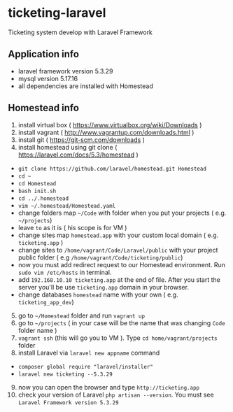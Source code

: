 # ticketing-laravel
Ticketing system develop with Laravel Framework

## Application info
 - laravel framework version 5.3.29
 - mysql version 5.17.16
 - all dependencies are installed with Homestead
 
## Homestead info
 1. install virtual box ( https://www.virtualbox.org/wiki/Downloads )
 2. install vagrant ( http://www.vagrantup.com/downloads.html )
 3. install git ( https://git-scm.com/downloads )
 4. install homestead using git clone ( https://laravel.com/docs/5.3/homestead )
   - `git clone https://github.com/laravel/homestead.git Homestead`
   - `cd ~`
   - `cd Homestead`
   - `bash init.sh`
   - `cd ../.homestead`
   - `vim ~/.homestead/Homestead.yaml`
   - change folders map `~/Code` with folder when you put your projects ( e.g. `~/projects`)
   - leave `to` as it is ( his scope is for VM )
   - change sites map `homestead.app` with your custom local domain ( e.g. `ticketing.app` )
   - change sites to `/home/vagrant/Code/Laravel/public` with your project public folder ( e.g `/home/vagrant/Code/ticketing/public`)
   - now you must add redirect request to our Homestead environment. Run `sudo vim /etc/hosts` in terminal.
   - add `192.168.10.10 ticketing.app` at the end of file. After you start the server you'll be use `ticketing.app` domain in your browser.
   - change databases `homestead` name with your own ( e.g. `ticketing_app_dev`)
 5. go to `~/Homestead` folder and run `vagrant up`
 6. go to `~/projects` ( in your case will be the name that was changing `Code` folder name )
 7. `vagrant ssh` (this will go you to VM ). Type `cd home/vagrant/projects` folder
 8. install Laravel via `laravel new appname` command
   - `composer global require "laravel/installer"`
   - `laravel new ticketing --5.3.29`
 9. now you can open the browser and type `http://ticketing.app`
10. check your version of Laravel `php artisan --version`. You must see `Laravel Framework version 5.3.29`
